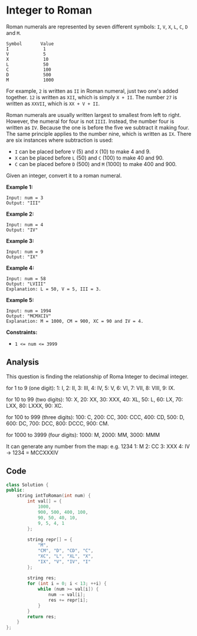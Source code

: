 # Integer to Roman

Roman numerals are represented by seven different symbols: `I`, `V`, `X`, `L`, `C`, `D` and `M`.

```
Symbol       Value
I             1
V             5
X             10
L             50
C             100
D             500
M             1000
```

For example, `2` is written as `II` in Roman numeral, just two one's added together. `12` is written as `XII`, which is simply `X + II`. The number `27` is written as `XXVII`, which is `XX + V + II`.

Roman numerals are usually written largest to smallest from left to right. However, the numeral for four is not `IIII`. Instead, the number four is written as `IV`. Because the one is before the five we subtract it making four. The same principle applies to the number nine, which is written as `IX`. There are six instances where subtraction is used:

- `I` can be placed before `V` (5) and `X` (10) to make 4 and 9. 
- `X` can be placed before `L` (50) and `C` (100) to make 40 and 90. 
- `C` can be placed before `D` (500) and `M` (1000) to make 400 and 900.

Given an integer, convert it to a roman numeral.

 

**Example 1:**

```
Input: num = 3
Output: "III"
```

**Example 2:**

```
Input: num = 4
Output: "IV"
```

**Example 3:**

```
Input: num = 9
Output: "IX"
```

**Example 4:**

```
Input: num = 58
Output: "LVIII"
Explanation: L = 50, V = 5, III = 3.
```

**Example 5:**

```
Input: num = 1994
Output: "MCMXCIV"
Explanation: M = 1000, CM = 900, XC = 90 and IV = 4.
```

 

**Constraints:**

- `1 <= num <= 3999`

## Analysis

This question is finding the relationship of Roma Integer to decimal integer.

for 1 to 9 (one digit):
1: I, 2: II, 3: III, 4: IV, 5: V, 6: VI, 7: VII, 8: VIII, 9: IX.

for 10 to 99 (two digits):
10: X, 20: XX, 30: XXX, 40: XL, 50: L, 60: LX, 70: LXX, 80: LXXX, 90: XC.

for 100 to 999 (three digits):
100: C, 200: CC, 300: CCC, 400: CD, 500: D, 600: DC, 700: DCC, 800: DCCC, 900: CM.

for 1000 to 3999 (four digits):
1000: M, 2000: MM, 3000: MMM

It can generate any number from the map: e.g. 1234
1: M
2: CC
3: XXX
4: IV
-> 1234 = MCCXXXIV

## Code

```c++
class Solution {
public:
    string intToRoman(int num) {
        int val[] = {
            1000,
            900, 500, 400, 100,
            90, 50, 40, 10,
            9, 5, 4, 1
        };
        
        string repr[] = {
            "M",
            "CM", "D", "CD", "C",
            "XC", "L", "XL", "X",
            "IX", "V", "IV", "I"
        };
        
        string res;
        for (int i = 0; i < 13; ++i) {
            while (num >= val[i]) {
                num -= val[i];
                res += repr[i];
            }
        }
        return res;
    }
};
```